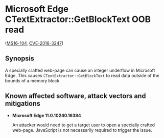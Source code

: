 Microsoft Edge CTextExtractor::GetBlockText OOB read
=====================================
([MS16-104][], [CVE-2016-3247][])

[MS16-104]: https://technet.microsoft.com/library/security/MS16-104
[CVE-2016-3247]: http://www.cve.mitre.org/cgi-bin/cvename.cgi?name=CVE-2016-3247

Synopsis
--------
A specially crafted web-page can cause an integer underflow in Microsoft Edge.
This causes `CTextExtractor::GetBlockText` to read data outside of the bounds
of a memory block.

Known affected software, attack vectors and mitigations
-------------------------------------------------------
* **Microsoft Edge 11.0.10240.16384**

  An attacker would need to get a target user to open a specially crafted
  web-page. JavaScript is not necessarily required to trigger the issue.